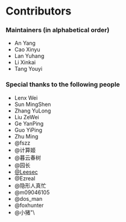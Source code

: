 # Contributors

### Maintainers (in alphabetical order)

* An Yang
* Cao Xinyu
* Lan Yuhang
* Li Xinkai
* Tang Youyi

### Special thanks to the following people

* Lenx Wei
* Sun MingShen
* Zhang YuLong
* Liu ZeWei
* Ge YanPing
* Guo YiPing
* Zhu Ming
* @fszz
* @计算姬
* @暮云春树
* @园长
* [@Leesec](http://www.leesec.com/)
* @Ezreal
* @隐形人真忙
* @m09046105
* @dos_man
* @foxhunter
* @小猪"\\


